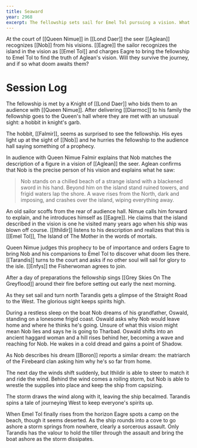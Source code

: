 ```yaml
---
title: Seaward
year: 2968
excerpt: The fellowship sets sail for Emel Tol pursuing a vision. What doom awaits them there?
---
```


At the court of [[Queen Nimue]] in [[Lond Daer]] the seer [[Aglean]] recognizes [[Nob]] from his visions. [[Eagre]] the sailor recognizes the island in the vision as [[Emel Tol]] and charges Eagre to bring the fellowship to Emel Tol to find the truth of Aglean's vision. Will they survive the journey, and if so what doom awaits them?

# Session Log

The fellowship is met by a Knight of [[Lond Daer]] who bids them to an audience with [[Queen Nimue]]. After delivering [[Diarmoc]] to his family the fellowship goes to the Queen's hall where they are met with an unusual sight: a hobbit in knight's garb.

The hobbit, [[Falmir]], seems as surprised to see the fellowship. His eyes light up at the sight of [[Nob]] and he hurries the fellowship to the audience hall saying something of a prophecy.

In audience with Queen Nimue Falmir explains that Nob matches the description of a figure in a vision of [[Aglean]] the seer. Aglean confirms that Nob is the precise person of his vision and explains what he saw:

> Nob stands on a chilled beach of a strange island with a blackened sword in his hand. Beyond him on the island stand ruined towers, and frigid waters lap the shore. A wave rises from the North, dark and imposing, and crashes over the island, wiping everything away.

An old sailor scoffs from the rear of audience hall. Nimue calls him forward to explain, and he introduces himself as [[Eagre]]. He claims that the island described in the vision is one he visited many years ago when his ship was blown off course. [[Ithildir]] listens to his description and realizes that this is [[Emel Tol]], The Island of The Mother in the words of mortals.

Queen Nimue judges this prophecy to be of importance and orders Eagre to bring Nob and his companions to Emel Tol to discover what doom lies there. [[Tarandis]] turns to the court and asks if no other soul will sail for glory to the isle. [[Enfys]] the Fisherwoman agrees to join.

After a day of preparations the fellowship sings [[Grey Skies On The Greyflood]] around their fire before setting out early the next morning.

As they set sail and turn north Tarandis gets a glimpse of the Straight Road to the West. The glorious sight keeps spirits high.

During a restless sleep on the boat Nob dreams of his grandfather, Oswald, standing on a lonesome frigid coast. Oswald asks why Nob would leave home and where he thinks he's going. Unsure of what this vision might mean Nob lies and says he is going to Tharbad. Oswald shifts into an ancient haggard woman and a hill rises behind her, becoming a wave and reaching for Nob. He wakes in a cold dread and gains a point of Shadow.

As Nob describes his dream [[Boron]] reports a similar dream: the matriarch of the Firebeard clan asking him why he's so far from home.

The next day the winds shift suddenly, but Ithildir is able to steer to match it and ride the wind. Behind the wind comes a roiling storm, but Nob is able to wrestle the supplies into place and keep the ship from capsizing.

The storm draws the wind along with it, leaving the ship becalmed. Tarandis spins a tale of journeying West to keep everyone's spirits up.

When Emel Tol finally rises from the horizon Eagre spots a camp on the beach, though it seems deserted. As the ship rounds into a cove to go ashore a storm springs from nowhere, clearly a sorcerous assault. Only Tarandis has the valour to hold the tiller through the assault and bring the boat ashore as the storm dissipates. 
